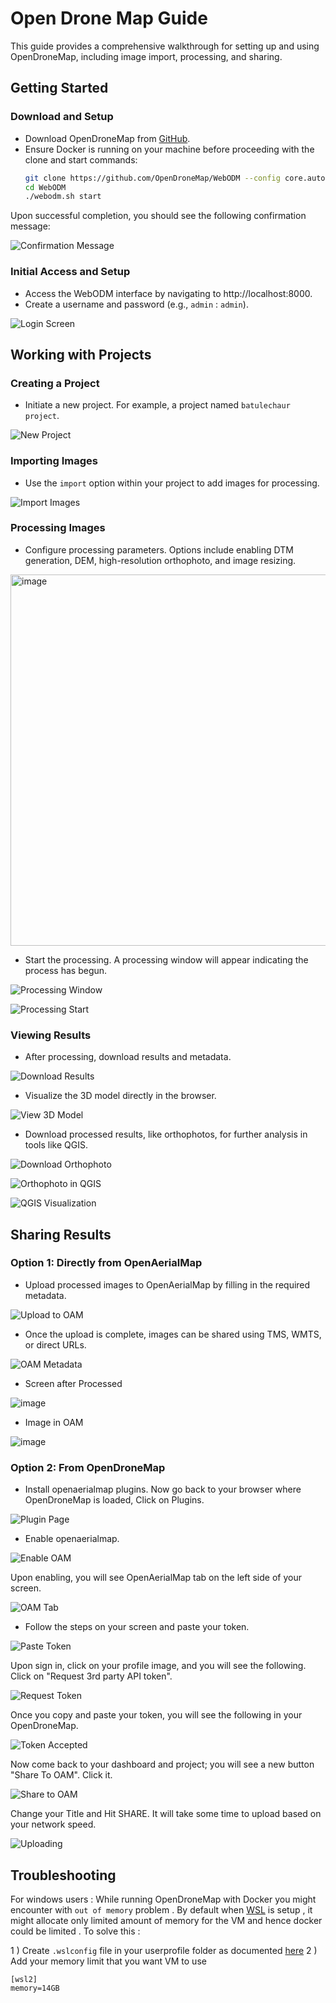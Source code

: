 # Open Drone Map Guide

This guide provides a comprehensive walkthrough for setting up and using OpenDroneMap, including image import, processing, and sharing.

## Getting Started

### Download and Setup

- Download OpenDroneMap from [GitHub](https://github.com/OpenDroneMap/WebODM/).
- Ensure Docker is running on your machine before proceeding with the clone and start commands:
  ```bash
  git clone https://github.com/OpenDroneMap/WebODM --config core.autocrlf=input --depth 1
  cd WebODM
  ./webodm.sh start
  ```

Upon successful completion, you should see the following confirmation message:

![Confirmation Message](https://github.com/kshitijrajsharma/e2eTemplate/assets/36752999/d79c6224-cd16-4527-8657-81da5f98dc0a)

### Initial Access and Setup

- Access the WebODM interface by navigating to http://localhost:8000.
- Create a username and password (e.g., `admin` : `admin`).

![Login Screen](https://github.com/kshitijrajsharma/e2eTemplate/assets/36752999/248db0c5-a324-4926-8df6-92a525f28352)

## Working with Projects

### Creating a Project

- Initiate a new project. For example, a project named `batulechaur project`.

![New Project](https://github.com/kshitijrajsharma/e2eTemplate/assets/36752999/c4963779-7a10-4597-976d-21f5394ae839)

### Importing Images

- Use the `import` option within your project to add images for processing.

![Import Images](https://github.com/kshitijrajsharma/e2eTemplate/assets/36752999/fa306d90-3af4-40e5-baeb-3f1ecd2385e4)

### Processing Images

- Configure processing parameters. Options include enabling DTM generation, DEM, high-resolution orthophoto, and image resizing.
<img width="594" alt="image" src="https://github.com/kshitijrajsharma/e2eTemplate/assets/36752999/1a05cc53-9278-432c-9a41-3ad4d34362c4">

- Start the processing. A processing window will appear indicating the process has begun.

![Processing Window](https://github.com/kshitijrajsharma/e2eTemplate/assets/36752999/296a1599-c31e-481b-8a69-f2652f3a4d99)

![Processing Start](https://github.com/kshitijrajsharma/e2eTemplate/assets/36752999/1aac79cd-c7a6-45bd-a83e-2cb1bb36269c)

### Viewing Results

- After processing, download results and metadata.

![Download Results](https://github.com/kshitijrajsharma/e2eTemplate/assets/36752999/5ebbd181-b21d-4ce7-af1c-8dd8c1cd167b)

- Visualize the 3D model directly in the browser.

![View 3D Model](https://github.com/kshitijrajsharma/e2eTemplate/assets/36752999/a8dd2657-695e-45a8-b3b8-7a11210622db)

- Download processed results, like orthophotos, for further analysis in tools like QGIS.

![Download Orthophoto](https://github.com/kshitijrajsharma/e2eTemplate/assets/36752999/1d1160d3-6c4e-4421-bed7-060d41011771)

![Orthophoto in QGIS](https://github.com/kshitijrajsharma/e2eTemplate/assets/36752999/0af32bb5-1435-4f66-8ca4-faf8f8e826b5)

![QGIS Visualization](https://github.com/kshitijrajsharma/e2eTemplate/assets/36752999/d5da662f-cda4-445d-83d5-c313f8b35c2c)

## Sharing Results

### Option 1: Directly from OpenAerialMap

- Upload processed images to OpenAerialMap by filling in the required metadata.

![Upload to OAM](https://github.com/kshitijrajsharma/e2eTemplate/assets/36752999/78a82706-3afd-4f38-9d9b-7ced6d250309)

- Once the upload is complete, images can be shared using TMS, WMTS, or direct URLs.

![OAM Metadata](https://github.com/kshitijrajsharma/e2eTemplate/assets/36752999/09408792-91e2-4717-a150-5528ee812cfd)

- Screen after Processed 

![image](https://github.com/kshitijrajsharma/e2eTemplate/assets/36752999/3548d581-1aaf-46d4-bab9-e0d1bfcd3b34)

- Image in OAM

![image](https://github.com/kshitijrajsharma/e2eTemplate/assets/36752999/2ea616fd-9d9a-47a9-8c80-e112e612a169)


### Option 2: From OpenDroneMap

- Install openaerialmap plugins. Now go back to your browser where OpenDroneMap is loaded, Click on Plugins.

![Plugin Page](https://github.com/kshitijrajsharma/e2eTemplate/assets/36752999/7a89b150-4c39-4f59-b746-14ca9ed345b3)

- Enable openaerialmap.

![Enable OAM](https://github.com/kshitijrajsharma/e2eTemplate/assets/36752999/bfb93833-911a-4942-8f21-5c2f36d449e0)

Upon enabling, you will see OpenAerialMap tab on the left side of your screen.

![OAM Tab](https://github.com/kshitijrajsharma/e2eTemplate/assets/36752999/8a1879a8-b366-4a72-bf00-2283adc5cb86)

- Follow the steps on your screen and paste your token.

![Paste Token](https://github.com/kshitijrajsharma/e2eTemplate/assets/36752999/876ddfd2-1c2c-47a0-8191-230e27bf3f89)

Upon sign in, click on your profile image, and you will see the following. Click on "Request 3rd party API token".

![Request Token](https://github.com/kshitijrajsharma/e2eTemplate/assets/36752999/4cadd31a-d85d-4c5c-863b-b0ff8b9ab3f5)

Once you copy and paste your token, you will see the following in your OpenDroneMap.

![Token Accepted](https://github.com/kshitijrajsharma/e2eTemplate/assets/36752999/d6ccbfd6-d995-4e67-834b-602dc656667b)

Now come back to your dashboard and project; you will see a new button "Share To OAM". Click it.

![Share to OAM](https://github.com/kshitijrajsharma/e2eTemplate/assets/36752999/45712656-ee0d-4e89-8d54-917586ec11b3)

Change your Title and Hit SHARE. It will take some time to upload based on your network speed.

![Uploading](https://github.com/kshitijrajsharma/e2eTemplate/assets/36752999/10bab070-1133-420d-8b03-bbe2d19db593)



## Troubleshooting 


For windows users : While running OpenDroneMap with Docker you might encounter with `out of memory` problem . By default when [WSL](https://learn.microsoft.com/en-us/windows/wsl/install) is setup , it might allocate only limited amount of memory for the VM and hence docker could be limited . To solve this : 

1 ) Create `.wslconfig` file in your userprofile folder as documented [here](https://learn.microsoft.com/en-us/windows/wsl/wsl-config#wslconfig)
2 ) Add your memory limit that you want VM to use 

```
[wsl2]
memory=14GB
```


